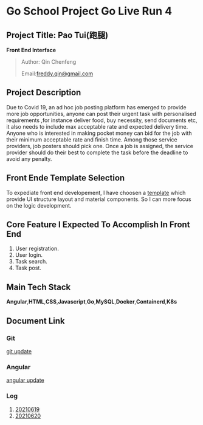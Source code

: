 # Go School Project Go Live Run 4
## Project Title: Pao Tui(跑腿)
**Front End Interface**
>Author: Qin Chenfeng
>
> Email:freddy.qin@gmail.com

## Project Description
Due to Covid 19, an ad hoc job posting platform has emerged to provide more job opportunities, anyone can post their urgent task with personalised requirements ,for instance deliver food, buy necessity, send documents etc, it also needs to include max acceptable rate and expected delivery time. Anyone who is interested in making pocket money can bid for the job with their minimum acceptable rate and finish time. Among those service providers, job posters should pick one. Once a job is assigned, the service provider should do their best to complete the task before the deadline to avoid any penalty.

## Front Ende Template Selection
To expediate front end developement, I have choosen a [template](https://themeforest.net/item/fuse-angularjs-material-design-admin-template/12931855?gclid=CjwKCAjwq7aGBhADEiwA6uGZpx14Dv86Apxo_47dPNLqdKC3U5N7gDGr9eBmZ-sn1-lpdgRpDAkTvhoCTmUQAvD_BwE) which provide UI structure layout and material components. So I can more focus on the logic development.

## Core Feature I Expected To Accomplish In Front End
1. User registration.
2. User login.
3. Task search.
4. Task post.

## Main Tech Stack
**Angular**,**HTML**,**CSS**,**Javascript**,**Go**,**MySQL**,**Docker**,**Containerd**,**K8s**

## Document Link
### Git
[git update](https://github.com/qinchenfeng/ProjectGoLiveRun4FrontEnd/blob/dev/src/doc/git/git.md)
### Angular
[angular update](https://github.com/qinchenfeng/ProjectGoLiveRun4FrontEnd/blob/dev/src/doc/angular/angular.md)
### Log
1. [20210619](https://github.com/qinchenfeng/ProjectGoLiveRun4FrontEnd/blob/dev/src/doc/log/log_20210619.md)
2. [20210620](https://github.com/qinchenfeng/ProjectGoLiveRun4FrontEnd/blob/dev/src/doc/log/log_20210620.md)



